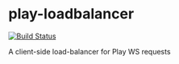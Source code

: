 play-loadbalancer
=================
[![Build Status](https://travis-ci.org/gregsymons/play-loadbalancer.png?branch=master)](https://travis-ci.org/gregsymons/play-loadbalancer)

A client-side load-balancer for Play WS requests
